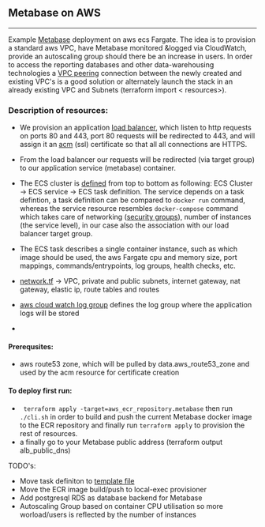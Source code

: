 ## Metabase on AWS

---

Example [Metabase](https://www.metabase.com/) deployment on aws ecs Fargate. The idea is to provision 
a standard aws VPC, have Metabase monitored &logged via CloudWatch, provide an autoscaling group should there 
be an increase in users. In order to access the reporting databases and other data-warehousing
technologies a [VPC peering](https://docs.aws.amazon.com/vpc/latest/peering/what-is-vpc-peering.html) connection
between the newly created and existing VPC's is a good solution or alternately launch the stack in an already existing
VPC and Subnets (terraform import < resources>).   

### Description of resources:
- We provision an application [load balancer](alb.tf), which listen to http requests on ports 80 and 443,
port 80 requests will be redirected to 443, and will assign it an [acm](acm.tf) (ssl) certificate so that all
all connections are HTTPS.
- From the load balancer our requests will be redirected (via target group) to our application service (metabase)
container. 
- The ECS cluster is [defined](main.tf) from top to bottom as following: 
ECS Cluster -> ECS service -> ECS task definition. The service depends on a task defintion, a task definition
can be compared to `docker run` command, whereas the service resource resembles `docker-compose` command which
takes care of networking ([security groups](security.tf)), number of instances (the service level), in our case also the association
with our load balancer target group.

- The ECS task describes a single container instance, such as which image should be used, the aws Fargate cpu and memory
size, port mappings, commands/entrypoints, log groups, health checks, etc.   

- [network.tf](network.tf) -> VPC, private and public subnets, internet gateway,
nat gateway, elastic ip, route tables and routes 
- [aws cloud watch log group](logs.tf) defines the log group where the application logs will be stored
- 

#### Prerequsites:
- aws route53 zone, which will be pulled by data.aws_route53_zone and used by the acm resource 
for certificate creation

#### To deploy first run:
- ` terraform apply -target=aws_ecr_repository.metabase`
then run `./cli.sh` in order to build and push the current Metabase docker image to the ECR repository
and finally run `terraform apply` to provision the rest of resources.
- a finally go to your Metabase public address (terraform output alb_public_dns) 


TODO's:
 - Move task definiton to [template file](templates/metabase.json) 
 - Move the ECR image build/push to local-exec provisioner 
 - Add postgresql RDS as database backend for Metabase
 - Autoscaling Group based on container CPU utilisation so more worload/users 
 is reflected by the number of instances 


